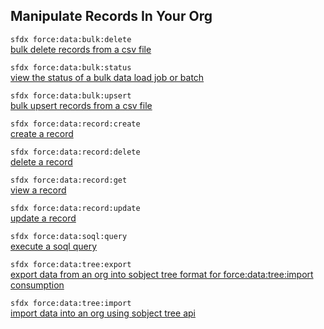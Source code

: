 ## Manipulate Records In Your Org



``` sfdx force:data:bulk:delete ```   
 [bulk delete records from a csv file](./bulkdeleterecordsfromacsvfile.md)

``` sfdx force:data:bulk:status ```   
 [view the status of a bulk data load job or batch](./viewthestatusofabulkdataloadjoborbatch.md)

``` sfdx force:data:bulk:upsert ```   
 [bulk upsert records from a csv file](./bulkupsertrecordsfromacsvfile.md)

``` sfdx force:data:record:create ```   
 [create a record](./createarecord.md)

``` sfdx force:data:record:delete ```   
 [delete a record](./deletearecord.md)

``` sfdx force:data:record:get ```   
 [view a record](./viewarecord.md)

``` sfdx force:data:record:update ```   
 [update a record](./updatearecord.md)

``` sfdx force:data:soql:query ```   
 [execute a soql query](./executeasoqlquery.md)

``` sfdx force:data:tree:export ```   
 [export data from an org into sobject tree format for force:data:tree:import consumption](./exportdatafromanorgintosobjecttreeformatforforcedatatreeimportconsumption.md)

``` sfdx force:data:tree:import ```   
 [import data into an org using sobject tree api](./importdataintoanorgusingsobjecttreeapi.md)

